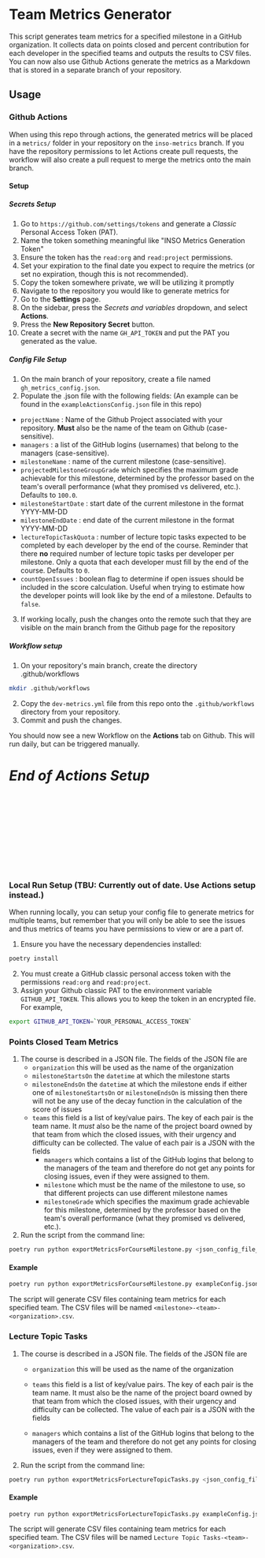 # Team Metrics Generator

This script generates team metrics for a specified milestone in a GitHub organization. It collects data on points closed and percent contribution for each developer in the specified teams and outputs the results to CSV files. You can now also use Github Actions generate the metrics as a Markdown that is stored in a separate branch of your repository.

## Usage

### Github Actions

When using this repo through actions, the generated metrics will be placed in a `metrics/` folder in your repository on the `inso-metrics` branch. If you have the repository permissions to let Actions create pull requests, the workflow will also create a pull request to merge the metrics onto the main branch.

#### Setup

##### Secrets Setup

1. Go to `https://github.com/settings/tokens` and generate a _Classic_ Personal Access Token (PAT).
2. Name the token something meaningful like "INSO Metrics Generation Token"
3. Ensure the token has the `read:org` and `read:project` permissions.
4. Set your expiration to the final date you expect to require the metrics (or set no expiration, though this is not recommended).
5. Copy the token somewhere private, we will be utilizing it promptly
6. Navigate to the repository you would like to generate metrics for
7. Go to the **Settings** page.
8. On the sidebar, press the _Secrets and variables_ dropdown, and select **Actions**.
9. Press the **New Repository Secret** button.
10. Create a secret with the name `GH_API_TOKEN` and put the PAT you generated as the value.

##### Config File Setup

1. On the main branch of your repository, create a file named `gh_metrics_config.json`.
2. Populate the .json file with the following fields: (An example can be found in the `exampleActionsConfig.json` file in this repo)

- `projectName` : Name of the Github Project associated with your repository. **Must** also be the name of the team on Github (case-sensitive).
- `managers` : a list of the GitHub logins (usernames) that belong to the managers (case-sensitive).
- `milestoneName` : name of the current milestone (case-sensitive).
- `projectedMilestoneGroupGrade` which specifies the maximum grade achievable for this milestone, determined by the professor based on the team's overall performance (what they promised vs delivered, etc.). Defaults to `100.0`.
- `milestoneStartDate` : start date of the current milestone in the format YYYY-MM-DD
- `milestoneEndDate` : end date of the current milestone in the format YYYY-MM-DD
- `lectureTopicTaskQuota` : number of lecture topic tasks expected to be completed by each developer by the end of the course. Reminder that there **no** required number of lecture topic tasks per developer per milestone. Only a quota that each developer must fill by the end of the course. Defaults to `0`.
- `countOpenIssues` : boolean flag to determine if open issues should be included in the score calculation. Useful when trying to estimate how the developer points will look like by the end of a milestone. Defaults to `false`.

3. If working locally, push the changes onto the remote such that they are visible on the main branch from the Github page for the repository

##### Workflow setup

1. On your repository's main branch, create the directory .github/workflows

```bash
mkdir .github/workflows
```

2. Copy the `dev-metrics.yml` file from this repo onto the `.github/workflows` directory from your repository.
3. Commit and push the changes.

You should now see a new Workflow on the **Actions** tab on Github. This will run daily, but can be triggered manually.

# **_End of Actions Setup_**

</br>
</br>
</br>
</br>
</br>
</br>
</br>
</br>
</br>

### Local Run Setup (TBU: Currently out of date. Use Actions setup instead.)

When running locally, you can setup your config file to generate metrics for multiple teams, but remember that you will only be able to see the issues and thus metrics of teams you have permissions to view or are a part of.

1. Ensure you have the necessary dependencies installed:

```bash
poetry install
```

2. You must create a GitHub classic personal access token with the permissions `read:org`
   and `read:project`.
3. Assign your Github classic PAT to the environment variable `GITHUB_API_TOKEN`. This
   allows you to keep the token in an encrypted file. For example,

```bash
export GITHUB_API_TOKEN=`YOUR_PERSONAL_ACCESS_TOKEN`
```

### Points Closed Team Metrics

1. The course is described in a JSON file. The fields of the JSON file are
   - `organization` this will be used as the name of the organization
   - `milestoneStartsOn` the `datetime` at which the milestone starts
   - `milestoneEndsOn` the `datetime` at which the milestone ends
     if either one of `milestoneStartsOn` or `milestoneEndsOn` is missing then there will
     not be any use of the decay function in the calculation of the score of issues
   - `teams` this field is a list of key/value pairs. The key of each pair is the team
     name. It _must_ also be the name of the project board owned by that team from which the
     closed issues, with their urgency and difficulty can be collected. The value of each
     pair is a JSON with the fields
     - `managers` which contains a list of the GitHub logins that belong to the managers
       of the team and therefore do not get any points for closing issues, even if they
       were assigned to them.
     - `milestone` which must be the name of the milestone to use, so that different
       projects can use different milestone names
     - `milestoneGrade` which specifies the maximum grade achievable for this milestone, determined by the professor based on the team's overall performance (what they promised vs delivered, etc.).
2. Run the script from the command line:

```bash
poetry run python exportMetricsForCourseMilestone.py <json_config_file_path>
```

#### Example

```bash
poetry run python exportMetricsForCourseMilestone.py exampleConfig.json
```

The script will generate CSV files containing team metrics for each specified team. The CSV files will be named `<milestone>-<team>-<organization>.csv`.

### Lecture Topic Tasks

1. The course is described in a JSON file. The fields of the JSON file are

   - `organization` this will be used as the name of the organization
   - `teams` this field is a list of key/value pairs. The key of each pair is the team name. It must also be the name of the project board owned by that team from which the closed issues, with their urgency and difficulty can be collected. The value of each pair is a JSON with the fields

   - `managers` which contains a list of the GitHub logins that belong to the managers
     of the team and therefore do not get any points for closing issues, even if they
     were assigned to them.

2. Run the script from the command line:

```bash
poetry run python exportMetricsForLectureTopicTasks.py <json_config_file_path>
```

#### Example

```bash
poetry run python exportMetricsForLectureTopicTasks.py exampleConfig.json
```

The script will generate CSV files containing team metrics for each specified team. The CSV files will be named `Lecture Topic Tasks-<team>-<organization>.csv`.
